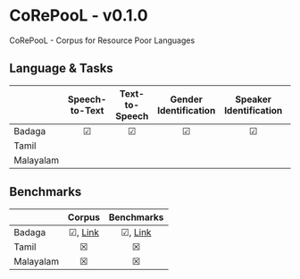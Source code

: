 # CoRePooL - v0.1.0
CoRePooL - Corpus for Resource Poor Languages


## Language & Tasks
|  | Speech-to-Text | Text-to-Speech | Gender<br>Identification | Speaker<br>Identification | Emotion<br>Recognition | Translation | Diarization |
|---|:---:|:---:|:---:|:---:|:----------------------:|:---:|:---:|
| Badaga | &#x2611; | &#x2611; | &#x2611; | &#x2611; |        &#x2612;        | &#x2611; | &#x2612; |
| Tamil |  |  |  |  |                        |  |  |
| Malayalam |  |  |  |  |                        |  |  |

## Benchmarks

|  |       Corpus       |     Benchmarks     |
|---|:------------------:|:------------------:|
| Badaga | &#x2611;, [Link](https://drive.google.com/drive/u/1/folders/1n5sNtE1kqulA_z5a630jLVxwdU7wn6w2) | &#x2611;, [Link](benchmarks/badaga) |
| Tamil |      &#x2612;      |      &#x2612;      |
| Malayalam |      &#x2612;      |      &#x2612;      |





